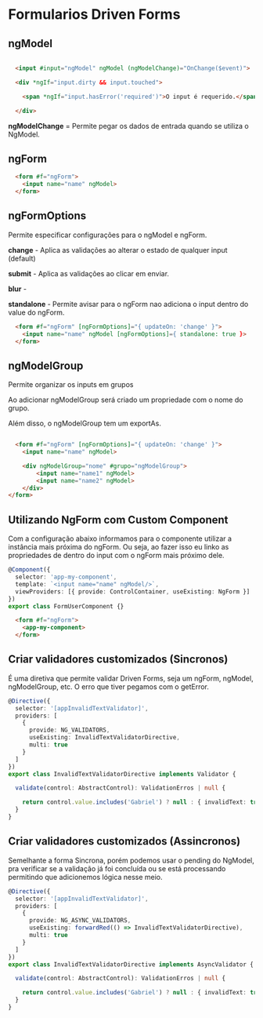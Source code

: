 # Formularios Driven Forms

## ngModel


```html

  <input #input="ngModel" ngModel (ngModelChange)="OnChange($event)">

  <div *ngIf="input.dirty && input.touched">

    <span *ngIf="input.hasError('required')">O input é requerido.</span>

  </div>

```

**ngModelChange** = Permite pegar os dados de entrada quando se utiliza o NgModel.

## ngForm

```html
  <form #f="ngForm">  
    <input name="name" ngModel>
  </form>
```


## ngFormOptions

Permite especificar configurações para o ngModel e ngForm.

**change** - Aplica as validações ao alterar o estado de qualquer input (default)

**submit** - Aplica as validações ao clicar em enviar.

**blur** - 


**standalone** - Permite avisar para o ngForm nao adiciona o input dentro do value do ngForm.

```html
  <form #f="ngForm" [ngFormOptions]="{ updateOn: 'change' }">  
    <input name="name" ngModel [ngFormOptions]={ standalone: true }>
  </form>
```


## ngModelGroup

Permite organizar os inputs em grupos

Ao adicionar ngModelGroup será criado um propriedade com o nome do grupo.

Além disso, o ngModelGroup tem um exportAs.

```html

  <form #f="ngForm" [ngFormOptions]="{ updateOn: 'change' }">  
    <input name="name" ngModel>

    <div ngModelGroup="nome" #grupo="ngModelGroup">
        <input name="name1" ngModel>
        <input name="name2" ngModel>
    </div>
</form>

```

## Utilizando NgForm com Custom Component

Com a configuração abaixo informamos para o componente utilizar a instância mais próxima do ngForm. Ou seja, ao fazer isso eu linko as propriedades de dentro do input com o ngForm mais próximo dele.

```ts
@Component({
  selector: 'app-my-component',
  template: `<input name="name" ngModel/>`,
  viewProviders: [{ provide: ControlContainer, useExisting: NgForm }]
})
export class FormUserComponent {}
```

```html
  <form #f="ngForm">
    <app-my-component>
  </form>
```


## Criar validadores customizados (Sincronos)

É uma diretiva que permite validar Driven Forms, seja um ngForm, ngModel, ngModelGroup, etc. O erro que tiver pegamos com o getError.

```ts
@Directive({
  selector: '[appInvalidTextValidator]',
  providers: [
    {
      provide: NG_VALIDATORS,
      useExisting: InvalidTextValidatorDirective,
      multi: true
    }
  ]
})
export class InvalidTextValidatorDirective implements Validator {

  validate(control: AbstractControl): ValidationErros | null {

    return control.value.includes('Gabriel') ? null : { invalidText: true };
  }
}
```
## Criar validadores customizados (Assincronos)


Semelhante a forma Sincrona, porém podemos usar o pending do NgModel, pra verificar se a validação já foi concluída ou se está processando permitindo que adicionemos lógica nesse meio.

```ts
@Directive({
  selector: '[appInvalidTextValidator]',
  providers: [
    {
      provide: NG_ASYNC_VALIDATORS,
      useExisting: forwardRed(() => InvalidTextValidatorDirective),
      multi: true
    }
  ]
})
export class InvalidTextValidatorDirective implements AsyncValidator {

  validate(control: AbstractControl): ValidationErros | null {

    return control.value.includes('Gabriel') ? null : { invalidText: true };
  }
}
```

